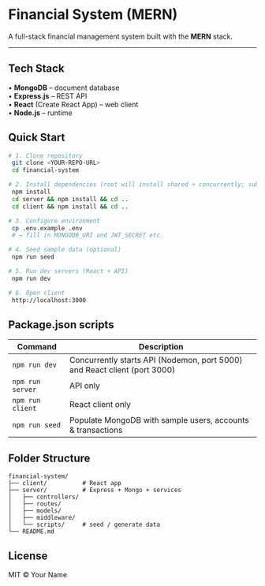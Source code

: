# Financial System (MERN)

A full-stack financial management system built with the **MERN** stack.

---

## Tech Stack

• **MongoDB** – document database  
• **Express.js** – REST API  
• **React** (Create React App) – web client  
• **Node.js** – runtime  

## Quick Start

```bash
# 1. Clone repository
 git clone <YOUR-REPO-URL>
 cd financial-system

# 2. Install dependencies (root will install shared + concurrently; sub-packages install their own)
 npm install
 cd server && npm install && cd ..
 cd client && npm install && cd ..

# 3. Configure environment
 cp .env.example .env
 # → fill in MONGODB_URI and JWT_SECRET etc.

# 4. Seed sample data (optional)
 npm run seed

# 5. Run dev servers (React + API)
 npm run dev

# 6. Open client
 http://localhost:3000
```

## Package.json scripts

| Command | Description |
|---------|-------------|
| `npm run dev` | Concurrently starts API (Nodemon, port 5000) and React client (port 3000) |
| `npm run server` | API only |
| `npm run client` | React client only |
| `npm run seed` | Populate MongoDB with sample users, accounts & transactions |

## Folder Structure

```
financial-system/
├── client/          # React app
├── server/          # Express + Mongo + services
│   ├── controllers/
│   ├── routes/
│   ├── models/
│   ├── middleware/
│   └── scripts/     # seed / generate data
└── README.md
```

## License

MIT © Your Name 